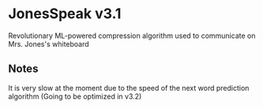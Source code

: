 # JonesSpeak v3.1
Revolutionary ML-powered compression algorithm used to communicate on Mrs. Jones's whiteboard


## Notes
It is very slow at the moment due to the speed of the next word prediction algorithm (Going to be optimized in v3.2)
